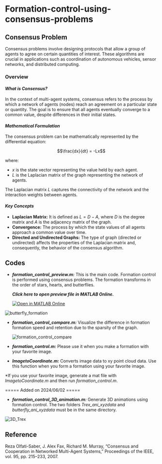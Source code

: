 # Formation-control-using-consensus-problems

## Consensus Problem

Consensus problems involve designing protocols that allow a group of agents to agree on certain quantities of interest. These algorithms are crucial in applications such as coordination of autonomous vehicles, sensor networks, and distributed computing.

### Overview

#### *What is Consensus?*

In the context of multi-agent systems, consensus refers to the process by which a network of agents (nodes) reach an agreement on a particular state or quantity. The goal is to ensure that all agents eventually converge to a common value, despite differences in their initial states.

#### *Mathematical Formulation*

The consensus problem can be mathematically represented by the differential equation:

$$\frac{dx}{dt} = -Lx$$

where:
- $x$ is the state vector representing the value held by each agent.
- $L$ is the Laplacian matrix of the graph representing the network of agents.

The Laplacian matrix $L$ captures the connectivity of the network and the interaction weights between agents.

#### *Key Concepts*

- **Laplacian Matrix:** It is defined as $L = D - A$, where $D$ is the degree matrix and $A$ is the adjacency matrix of the graph.
- **Convergence:** The process by which the state values of all agents approach a common value over time.
- **Directed and Undirected Graphs:** The type of graph (directed or undirected) affects the properties of the Laplacian matrix and, consequently, the behavior of the consensus algorithm.

## Codes

- ***formation_control_preview.m:*** This is the main code. Formation control is performed using consensus problems. The formation transforms in the order of stars, hearts, and butterflies.
  
  ***Click here to open preview file in MATLAB Online.***
  
  [![Open in MATLAB Online](https://www.mathworks.com/images/responsive/global/open-in-matlab-online.svg)](https://matlab.mathworks.com/open/github/v1?repo=E-vogel/Formation-control-using-consensus-problems&file=formation_control_preview.m)
  

![butterfly_formation](https://github.com/E-vogel/Formation-control-using-consensus-problems/assets/170056861/ce1c49c9-383c-4f9c-856a-a98c9f0aec7a)
  
- ***formation_control_compare.m:*** Visualize the difference in formation formation speed and retention due to the sparsity of the graph.
  
  ![formation_control_compare](https://github.com/E-vogel/Formation-control-using-consensus-problems/assets/170056861/b19abf77-1879-48a4-bd7d-e6d024e0f44a)

- ***formation_control.m:*** Please use it when you make a formation with your favorite image.
- ***ImagetoCoordinate.m:*** Converts image data to xy point cloud data. Use this function when you form a formation using your favorite image.

*If you use your favorite image, generate a mat file with *ImagetoCoordinate.m* and then run *formation_control.m*.

===== Added on 2024/06/02 =====

- ***formation_control_3D_animation.m:*** Generate 3D animations using formation control. The two folders *Trex_ani_xyzdata* and *butterfly_ani_xyzdata* must be in the same directory.

![3D_Trex](https://github.com/E-vogel/Formation-control-using-consensus-problems/assets/170056861/a6452717-fe14-4f4e-8045-6392e3419896)

## Reference
Reza Olfati-Saber, J. Alex Fax, Richard M. Murray, “Consensus and Cooperation in Networked Multi-Agent Systems,” Proceedings of the IEEE, vol. 95, pp. 215–233, 2007.
